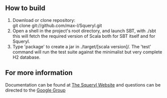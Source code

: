 ## How to build
1. Download or clone repository:  
     git clone git://github.com/max-l/Squeryl.git
2. Open a shell in the project's root directory, and launch SBT, with ./sbt
   this will fetch the required version of Scala both for
   SBT itself and for Squeryl.
3. Type 'package' to create a jar in ./target/[scala version]/.
   The 'test' command will run the test suite against the
   minimalist but very complete H2 database.
## For more information
Documentation can be found at [The Squeryl Website][1] and questions can be directed to the [Google Group][2]

[1]: http://squeryl.org
[2]: https://groups.google.com/forum/#!forum/squeryl
